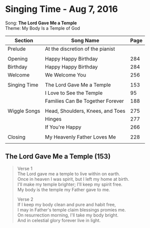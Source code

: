 Singing Time - Aug 7, 2016
==========================

Song: **The Lord Gave Me a Temple**  
Theme: My Body Is a Temple of God

| Section      | Song Name                        | Page |
|--------------|----------------------------------|------|
| Prelude      | At the discretion of the pianist |      |
|              |                                  |      |
| Opening      | Happy Happy Birthday             | 284  |
| Birthday     | Happy Happy Birthday             | 284  |
| Welcome      | We Welcome You                   | 256  |
|              |                                  |      |
| Singing Time | The Lord Gave Me a Temple        | 153  |
|              | I Love to See the Temple         | 95   |
|              | Families Can Be Together Forever | 188  |
|              |                                  |      |
| Wiggle Songs | Head, Shoulders, Knees, and Toes | 275  |
|              | Hinges                           | 277  |
|              | If You're Happy                  | 266  |
|              |                                  |      |
| Closing      | My Heavenly Father Loves Me      | 228  |
|              |                                  |      |

The Lord Gave Me a Temple (153)
-------------------------------

> Verse 1  
> The Lord gave me a temple to live within on earth.  
> Once in heaven I was spirit, but I left my home at birth.  
> I'll make my temple brighter; I'll keep my spirit free.  
> My body is the temple my Father gave to me.
>
> Verse 2  
> If I keep my body clean and pure and habit free,  
> I may in Father's temple claim blessings promies me.  
> On resurrection morning, I'll take my body bright.  
> And in celestial glory forever live in light.

